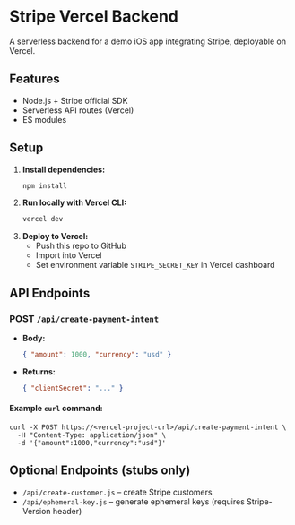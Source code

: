 # Stripe Vercel Backend

A serverless backend for a demo iOS app integrating Stripe, deployable on Vercel.

## Features

- Node.js + Stripe official SDK
- Serverless API routes (Vercel)
- ES modules

## Setup

1. **Install dependencies:**
   ```sh
   npm install
   ```
2. **Run locally with Vercel CLI:**
   ```sh
   vercel dev
   ```
3. **Deploy to Vercel:**
   - Push this repo to GitHub
   - Import into Vercel
   - Set environment variable `STRIPE_SECRET_KEY` in Vercel dashboard

## API Endpoints

### POST `/api/create-payment-intent`

- **Body:**
  ```json
  { "amount": 1000, "currency": "usd" }
  ```
- **Returns:**
  ```json
  { "clientSecret": "..." }
  ```

#### Example `curl` command:

```
curl -X POST https://<vercel-project-url>/api/create-payment-intent \
  -H "Content-Type: application/json" \
  -d '{"amount":1000,"currency":"usd"}'
```

## Optional Endpoints (stubs only)

- `/api/create-customer.js` – create Stripe customers
- `/api/ephemeral-key.js` – generate ephemeral keys (requires Stripe-Version header)
